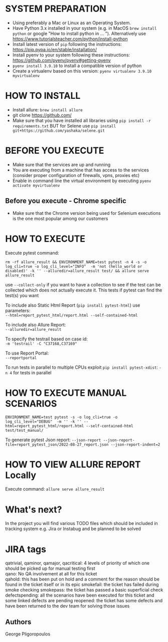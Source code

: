 # SYSTEM PREPARATION
- Using preferably a Mac or Linux as an Operating System.  
- Have Python 3.x installed in your system (e.g. in MacOS `brew install python` or google "How to install python in ... "). Alternatively use https://www.tutorialsteacher.com/python/install-python
- Install latest version of `pip` following the instructions: https://pip.pypa.io/en/stable/installation/
- Install pyenv to your system following these instructions: https://github.com/pyenv/pyenv#getting-pyenv
- `pyenv install 3.9.10` to install a compatible version of python
- Create a virtualenv based on this version: `pyenv virtualenv 3.9.10 myvirtualenv`

# HOW TO INSTALL
- Install allure: `brew install allure`
- git clone https://github.com/
- Make sure that you have installed all libraries using `pip install -r requirements.txt` BUT for Selene use
`pip install git+https://github.com/yashaka/selene.git`

# BEFORE YOU EXECUTE
- Make sure that the services are up and running
- You are executing from a machine that has access to the services (consider proper configuration of firewalls, vpns, proxies etc)
- Enable in command line the virtual environment by executing `pyenv activate myvirtualenv`

## Before you execute - Chrome specific
- Make sure that the Chrome version being used for Selenium executions is the one most popular among our customers

# HOW TO EXECUTE
Execute pytest command:  

    rm -rf allure_result && ENVIRONMENT_NAME=test pytest -n 4 -s -o log_cli=true -o log_cli_level="INFO"  -m 'not (hello_world or disabled)' -k '' --alluredir=allure_result test/ && allure serve allure_result

use `--collect-only` if you want to have a collection to see if the test can be collected which does not actually execute it. This tests if pytest can find the test(s) you want

To include also Static Html Report (`pip install pytest-html`) use parameters:   
`--html=report_pytest_html/report.html --self-contained-html`

To include also Allure Report:  
`--alluredir=allure_result`

To specify the testrail based on case id:  
`-m 'testrail' -C "C37168,C37169"`

To use Report Portal:  
`--reportportal`

To run tests in parallel to multiple CPUs exploit `pip install pytest-xdist`:
`-n 4` for tests in parallel

# HOW TO EXECUTE MANUAL SCENARIOS

    ENVIRONMENT_NAME=test pytest -s -o log_cli=true -o log_cli_level="DEBUG"  -m '' -k '' --html=report_pytest_html/report.html --self-contained-html test/test_manual/

To generate pytest Json report:
`--json-report --json-report-file=report_pytest_json/2022-08-27_report.json --json-report-indent=2`


# HOW TO VIEW ALLURE REPORT Locally
Execute command: `allure serve allure_result`

# What's next?
In the project you will find various TODO files which should be included in tracking system
e.g. Jira or Instabug and be planned to be solved

# JIRA tags
qatrivial, qaminor, qamajor, qacritical: 4 levels of priority of which one should be picked up for manual testing first  
qano: No QA involvement at all for this ticket  
qahold: this has been put on hold and a comment for the reason should be found in the ticket itself or in its epic
smokefail: the ticket has failed during smoke checking
smokepass: the ticket has passed a basic superficial check
defectspending: all the scenarios have been executed for this ticket and some linked defects are pending
reopened: the ticket has some defects and have been returned to the dev team for solving those issues

## Authors
George Pligoropoulos
